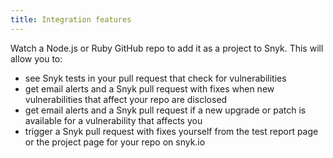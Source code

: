 ```yaml
---
title: Integration features
---
```


Watch a Node.js or Ruby GitHub repo to add it as a project to Snyk. This will allow you to:

* see Snyk tests in your pull request that check for vulnerabilities
* get email alerts and a Snyk pull request with fixes when new vulnerabilities that affect your repo are disclosed
* get email alerts and a Snyk pull request if a new upgrade or patch is available for a vulnerability that affects you
* trigger a Snyk pull request with fixes yourself from the test report page or the project page for your repo on snyk.io
